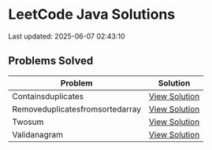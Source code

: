 # LeetCode Java Solutions

Last updated: 2025-06-07 02:43:10

## Problems Solved

| Problem | Solution |
|---------|----------|
| Containsduplicates | [View Solution](src/containsDuplicates) |
| Removeduplicatesfromsortedarray | [View Solution](src/removeDuplicatesFromSortedArray) |
| Twosum | [View Solution](src/twoSum) |
| Validanagram | [View Solution](src/validAnagram) |
